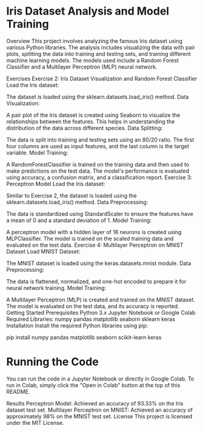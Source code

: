 # Iris Dataset Analysis and Model Training
Overview
This project involves analyzing the famous Iris dataset using various Python libraries. The analysis includes visualizing the data with pair plots, splitting the data into training and testing sets, and training different machine learning models. The models used include a Random Forest Classifier and a Multilayer Perceptron (MLP) neural network.

Exercises
Exercise 2: Iris Dataset Visualization and Random Forest Classifier
Load the Iris dataset:

The dataset is loaded using the sklearn.datasets.load_iris() method.
Data Visualization:

A pair plot of the Iris dataset is created using Seaborn to visualize the relationships between the features. This helps in understanding the distribution of the data across different species.
Data Splitting:

The data is split into training and testing sets using an 80/20 ratio. The first four columns are used as input features, and the last column is the target variable.
Model Training:

A RandomForestClassifier is trained on the training data and then used to make predictions on the test data.
The model's performance is evaluated using accuracy, a confusion matrix, and a classification report.
Exercise 3: Perceptron Model
Load the Iris dataset:

Similar to Exercise 2, the dataset is loaded using the sklearn.datasets.load_iris() method.
Data Preprocessing:

The data is standardized using StandardScaler to ensure the features have a mean of 0 and a standard deviation of 1.
Model Training:

A perceptron model with a hidden layer of 16 neurons is created using MLPClassifier.
The model is trained on the scaled training data and evaluated on the test data.
Exercise 4: Multilayer Perceptron on MNIST Dataset
Load MNIST Dataset:

The MNIST dataset is loaded using the keras.datasets.mnist module.
Data Preprocessing:

The data is flattened, normalized, and one-hot encoded to prepare it for neural network training.
Model Training:

A Multilayer Perceptron (MLP) is created and trained on the MNIST dataset.
The model is evaluated on the test data, and its accuracy is reported.
Getting Started
Prerequisites
Python 3.x
Jupyter Notebook or Google Colab
Required Libraries:
numpy
pandas
matplotlib
seaborn
sklearn
keras
Installation
Install the required Python libraries using pip:


pip install numpy pandas matplotlib seaborn scikit-learn keras
# Running the Code
You can run the code in a Jupyter Notebook or directly in Google Colab. To run in Colab, simply click the "Open in Colab" button at the top of this README.

Results
Perceptron Model: Achieved an accuracy of 93.33% on the Iris dataset test set.
Multilayer Perceptron on MNIST: Achieved an accuracy of approximately 98% on the MNIST test set.
License
This project is licensed under the MIT License.
